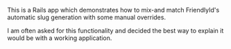 This is a Rails app which demonstrates how to mix-and match FriendlyId's
automatic slug generation with some manual overrides.

I am often asked for this functionality and decided the best way to explain it would
be with a working application.
